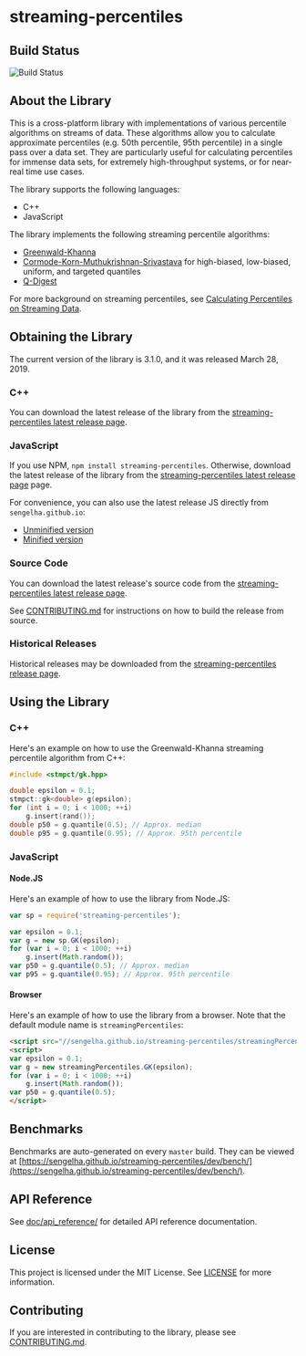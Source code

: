 # streaming-percentiles

## Build Status

![Build Status](https://github.com/sengelha/streaming-percentiles/actions/workflows/ci.yml/badge.svg)

## About the Library

This is a cross-platform library with implementations of various
percentile algorithms on streams of data.  These algorithms allow
you to calculate approximate percentiles (e.g. 50th percentile,
95th percentile) in a single pass over a data set.
They are particularly useful for calculating percentiles for
immense data sets, for extremely high-throughput systems, or
for near-real time use cases.

The library supports the following languages:

- C++
- JavaScript

The library implements the following streaming percentile algorithms:

- [Greenwald-Khanna](doc/methodology/GK01.pdf)
- [Cormode-Korn-Muthukrishnan-Srivastava](doc/methodology/CKMS05.pdf) for high-biased, low-biased, uniform, and targeted quantiles
- [Q-Digest](doc/methodology/q-digest.pdf)

For more background on streaming
percentiles, see [Calculating Percentiles on Streaming
Data](//www.stevenengelhardt.com/postseries/calculating-percentiles-on-streaming-data/).

## Obtaining the Library

The current version of the library is 3.1.0, and it was released
March 28, 2019.

### C++

You can download the latest release of the library from the
[streaming-percentiles latest release
page](//github.com/sengelha/streaming-percentiles-cpp/releases/latest).

### JavaScript

If you use NPM, `npm install streaming-percentiles`. Otherwise, download
the latest release of the library from the [streaming-percentiles latest
release
page](//github.com/sengelha/streaming-percentiles-cpp/releases/latest)
page.

For convenience, you can also use the latest release JS directly
from `sengelha.github.io`:

- [Unminified version](//sengelha.github.io/streaming-percentiles/streamingPercentiles.v1.js)
- [Minified version](//sengelha.github.io/streaming-percentiles/streamingPercentiles.v1.min.js)

### Source Code

You can download the latest release's source code from the
[streaming-percentiles latest release
page](//github.com/sengelha/streaming-percentiles-cpp/releases/latest).

See [CONTRIBUTING.md](CONTRIBUTING.md) for instructions on how to build the release from
source.

### Historical Releases

Historical releases may be downloaded from the [streaming-percentiles release page](//github.com/sengelha/streaming-percentiles/releases).

## Using the Library

### C++

Here's an example on how to use the Greenwald-Khanna streaming
percentile algorithm from C++:

```cpp
#include <stmpct/gk.hpp>

double epsilon = 0.1;
stmpct::gk<double> g(epsilon);
for (int i = 0; i < 1000; ++i)
    g.insert(rand());
double p50 = g.quantile(0.5); // Approx. median
double p95 = g.quantile(0.95); // Approx. 95th percentile
```

### JavaScript

#### Node.JS

Here's an example of how to use the library from Node.JS:
```javascript
var sp = require('streaming-percentiles');

var epsilon = 0.1;
var g = new sp.GK(epsilon);
for (var i = 0; i < 1000; ++i)
    g.insert(Math.random());
var p50 = g.quantile(0.5); // Approx. median
var p95 = g.quantile(0.95); // Approx. 95th percentile
```

#### Browser

Here's an example of how to use the library from a browser.  Note that the
default module name is `streamingPercentiles`:
```html
<script src="//sengelha.github.io/streaming-percentiles/streamingPercentiles.v1.min.js"></script>
<script>
var epsilon = 0.1;
var g = new streamingPercentiles.GK(epsilon);
for (var i = 0; i < 1000; ++i)
    g.insert(Math.random());
var p50 = g.quantile(0.5);
</script>
```

## Benchmarks

Benchmarks are auto-generated on every `master` build.  They can be viewed
at [https://sengelha.github.io/streaming-percentiles/dev/bench/](https://sengelha.github.io/streaming-percentiles/dev/bench/).

## API Reference

See [doc/api_reference/](doc/api_reference/index.md) for detailed API reference documentation.

## License

This project is licensed under the MIT License.  See
[LICENSE](LICENSE) for more information.

## Contributing

If you are interested in contributing to the library, please see
[CONTRIBUTING.md](CONTRIBUTING.md).
